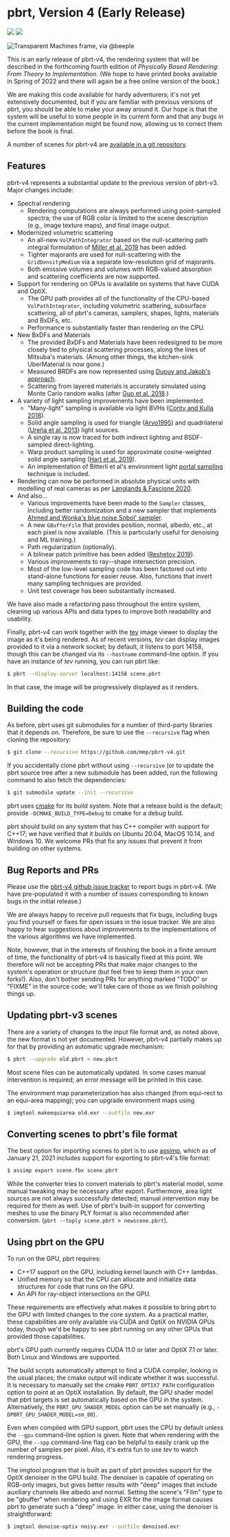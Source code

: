pbrt, Version 4 (Early Release)
===============================

[<img src="https://github.com/mmp/pbrt-v4/workflows/cpu-build-and-test/badge.svg">](https://github.com/mmp/pbrt-v4/actions?query=workflow%3Acpu-build-and-test)
[<img src="https://github.com/mmp/pbrt-v4/workflows/gpu-build-only/badge.svg">](https://github.com/mmp/pbrt-v4/actions?query=workflow%3Agpu-build-only)

![Transparent Machines frame, via @beeple](images/teaser-transparent-machines.png)

This is an early release of pbrt-v4, the rendering system that will be
described in the forthcoming fourth edition of *Physically Based Rendering:
From Theory to Implementation*.  (We hope to have printed books available
in Spring of 2022 and there will again be a free online version of the
book.)

We are making this code available for hardy adventurers; it's not yet
extensively documented, but if you are familiar with previous versions of
pbrt, you should be able to make your away around it.  Our hope is that the
system will be useful to some people in its current form and that any bugs
in the current implementation might be found now, allowing us to correct
them before the book is final.

A number of scenes for pbrt-v4 are [available in a git
repository](https://github.com/mmp/pbrt-v4-scenes).

Features
--------

pbrt-v4 represents a substantial update to the previous version of pbrt-v3.
Major changes include:

* Spectral rendering
  * Rendering computations are always performed using
    point-sampled spectra; the use of RGB color is limited to the scene
    description (e.g., image texture maps), and final image output.
* Modernized volumetric scattering
  * An all-new `VolPathIntegrator` based on the null-scattering path
    integral formulation of [Miller et
    al. 2019](https://cs.dartmouth.edu/~wjarosz/publications/miller19null.html)
    has been added.
  * Tighter majorants are used for null-scattering with the `GridDensityMedium`
    via a separate low-resolution grid of majorants.
  * Both emissive volumes and volumes with RGB-valued absorption and scattering coefficients are now supported.
* Support for rendering on GPUs is available on systems that have CUDA and OptiX.
  * The GPU path provides all of the functionality of the CPU-based
    `VolPathIntegrator`, including volumetric scattering, subsurface
    scattering, all of pbrt's cameras, samplers, shapes, lights, materials
    and BxDFs, etc.
  * Performance is substantially faster than rendering on the CPU.
* New BxDFs and Materials
  * The provided BxDFs and Materials have been redesigned to be more
    closely tied to physical scattering processes, along the lines of
    Mitsuba's materials. (Among other things, the kitchen-sink UberMaterial
    is now gone.)
  * Measured BRDFs are now represented using [Dupuy and Jakob's
    approach](https://rgl.epfl.ch/publications/Dupuy2018Adaptive).
  * Scattering from layered materials is accurately simulated using Monte
    Carlo random walks (after [Guo et al. 2018](https://shuangz.com/projects/layered-sa18/).)
* A variety of light sampling improvements have been implemented.
  * "Many-light" sampling is available via light BVHs ([Conty and Kulla 2018](http://aconty.com/pdf/many-lights-hpg2018.pdf)).
  * Solid angle sampling is used for triangle
    ([Arvo1995](https://dl.acm.org/doi/10.1145/218380.218500)) and
    quadrilateral ([Ureña et al. 2013](https://www.arnoldrenderer.com/research/egsr2013_spherical_rectangle.pdf))
    light sources.
  * A single ray is now traced for both indirect lighting and BSDF-sampled direct-lighting.
  * Warp product sampling is used for approximate cosine-weighted solid angle
    sampling ([Hart et al. 2019](https://onlinelibrary.wiley.com/doi/abs/10.1111/cgf.14060)).
  * An implementation of Bitterli et al's environment light [portal sampling](https://benedikt-bitterli.me/pmems.html)
    technique is included.
* Rendering can now be performed in absolute physical units with modelling of real cameras as per [Langlands & Fascione 2020](https://github.com/wetadigital/physlight).
* And also...
  * Various improvements have been made to the `Sampler` classes, including
    better randomization and a new sampler that implements [Ahmed and Wonka's blue noise Sobol' sampler](http://abdallagafar.com/publications/zsampler/).
  * A new `GBufferFilm` that provides position, normal, albedo, etc., at
    each pixel is now available. (This is particularly useful for denoising and ML training.)
  * Path regularization (optionally).
  * A bilinear patch primitive has been added ([Reshetov 2019](https://link.springer.com/chapter/10.1007/978-1-4842-4427-2_8)).
  * Various improvements to ray--shape intersection precision.
  * Most of the low-level sampling code has been factored out into
    stand-alone functions for easier reuse.  Also, functions that invert
    many sampling techniques are provided.
  * Unit test coverage has been substantially increased.

We have also made a refactoring pass throughout the entire system, cleaning
up various APIs and data types to improve both readability and usability.

Finally, pbrt-v4 can work together with the
[tev](https://github.com/Tom94/tev) image viewer to display the image as
it's being rendered.  As of recent versions, *tev* can display images
provided to it via a network socket; by default, it listens to port 14158,
though this can be changed via its ``--hostname`` command-line option.  If
you have an instance of *tev* running, you can run pbrt like:
```bash
$ pbrt --display-server localhost:14158 scene.pbrt
```
In that case, the image will be progressively displayed as it renders.

Building the code
-----------------

As before, pbrt uses git submodules for a number of third-party libraries
that it depends on.  Therefore, be sure to use the `--recursive` flag when
cloning the repository:
```bash
$ git clone --recursive https://github.com/mmp/pbrt-v4.git
```

If you accidentally clone pbrt without using ``--recursive`` (or to update
the pbrt source tree after a new submodule has been added, run the
following command to also fetch the dependencies:
```bash
$ git submodule update --init --recursive
```

pbrt uses [cmake](http://www.cmake.org/) for its build system.  Note that a
release build is the default; provide `-DCMAKE_BUILD_TYPE=Debug` to cmake
for a debug build.

pbrt should build on any system that has C++ compiler with support for
C++17; we have verified that it builds on Ubuntu 20.04, MacOS 10.14, and
Windows 10.  We welcome PRs that fix any issues that prevent it from
building on other systems.

Bug Reports and PRs
-------------------

Please use the [pbrt-v4 github issue
tracker](https://github.com/mmp/pbrt-v4/issues) to report bugs in pbrt-v4.
(We have pre-populated it with a number of issues corresponding to known
bugs in the initial release.)

We are always happy to receive pull requests that fix bugs, including bugs
you find yourself or fixes for open issues in the issue tracker.  We are
also happy to hear suggestions about improvements to the implementations of
the various algorithms we have implemented.

Note, however, that in the interests of finishing the book in a finite
amount of time, the functionality of pbrt-v4 is basically fixed at this
point.  We therefore will not be accepting PRs that make major changes to the
system's operation or structure (but feel free to keep them in your own
forks!).  Also, don't bother sending PRs for anything marked "TODO" or
"FIXME" in the source code; we'll take care of those as we finish polishing
things up.

Updating pbrt-v3 scenes
-----------------------

There are a variety of changes to the input file format and, as noted
above, the new format is not yet documented.  However, pbrt-v4 partially
makes up for that by providing an automatic upgrade mechanism:
```bash
$ pbrt --upgrade old.pbrt > new.pbrt
```

Most scene files can be automatically updated. In some cases manual
intervention is required; an error message will be printed in this case.

The environment map parameterization has also changed (from equi-rect to an
equi-area mapping); you can upgrade environment maps using
```bash
$ imgtool makeequiarea old.exr --outfile new.exr
```

Converting scenes to pbrt's file format
---------------------------------------

The best option for importing scenes to pbrt is to use
[assimp](https://www.assimp.org/), which as of January 21, 2021 includes
support for exporting to pbrt-v4's file format:
```bash
$ assimp export scene.fbx scene.pbrt
```

While the converter tries to convert materials to pbrt's material model,
some manual tweaking may be necessary after export.  Furthermore, area
light sources are not always successfully detected; manual intervention may
be required for them as well.  Use of pbrt's built-in support for
converting meshes to use the binary PLY format is also recommended after
conversion. (`pbrt --toply scene.pbrt > newscene.pbrt`).

Using pbrt on the GPU
---------------------

To run on the GPU, pbrt requires:

* C++17 support on the GPU, including kernel launch with C++ lambdas.
* Unified memory so that the CPU can allocate and initialize data
  structures for code that runs on the GPU.
* An API for ray-object intersections on the GPU.

These requirements are effectively what makes it possible to bring pbrt to
the GPU with limited changes to the core system.  As a practical matter,
these capabilities are only available via CUDA and OptiX on NVIDIA GPUs
today, though we'd be happy to see pbrt running on any other GPUs that
provided those capabilities.

pbrt's GPU path currently requires CUDA 11.0 or later and OptiX 7.1 or
later.  Both Linux and Windows are supported.

The build scripts automatically attempt to find a CUDA compiler, looking in
the usual places; the cmake output will indicate whether it was successful.
It is necessary to manually set the cmake `PBRT_OPTIX7_PATH` configuration
option to point at an OptiX installation.  By default, the GPU shader model
that pbrt targets is set automatically based on the GPU in the system.
Alternatively, the `PBRT_GPU_SHADER_MODEL` option can be set manually
(e.g., `-DPBRT_GPU_SHADER_MODEL=sm_80`).

Even when compiled with GPU support, pbrt uses the CPU by default unless
the `--gpu` command-line option is given.  Note that when rendering with
the GPU, the `--spp` command-line flag can be helpful to easily crank up
the number of samples per pixel. Also, it's extra fun to use *tev* to watch
rendering progress.

The imgtool program that is built as part of pbrt provides support for the
OptiX denoiser in the GPU build.  The denoiser is capable of operating on
RGB-only images, but gives better results with "deep" images that include
auxiliary channels like albedo and normal.  Setting the scene's "Film" type
to be "gbuffer" when rendering and using EXR for the image format causes
pbrt to generate such a "deep" image.  In either case, using the denoiser
is straightforward:
```bash
$ imgtool denoise-optix noisy.exr --outfile denoised.exr
```
